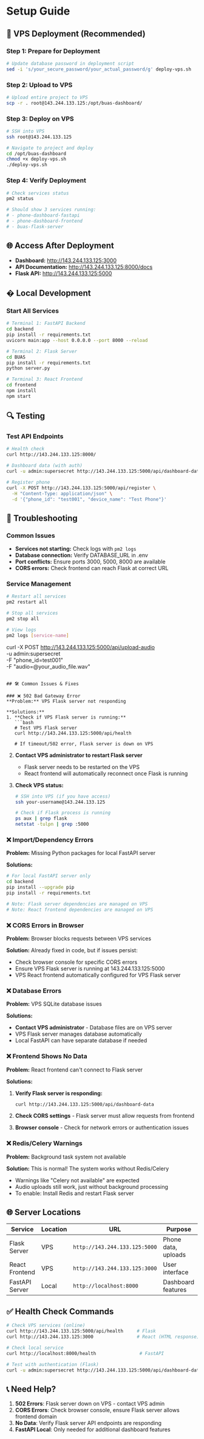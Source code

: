 # Setup Guide

## 🚀 VPS Deployment (Recommended)

### Step 1: Prepare for Deployment
```bash
# Update database password in deployment script
sed -i 's/your_secure_password/your_actual_password/g' deploy-vps.sh
```

### Step 2: Upload to VPS
```bash
# Upload entire project to VPS
scp -r . root@143.244.133.125:/opt/buas-dashboard/
```

### Step 3: Deploy on VPS
```bash
# SSH into VPS
ssh root@143.244.133.125

# Navigate to project and deploy
cd /opt/buas-dashboard
chmod +x deploy-vps.sh
./deploy-vps.sh
```

### Step 4: Verify Deployment
```bash
# Check services status
pm2 status

# Should show 3 services running:
# - phone-dashboard-fastapi
# - phone-dashboard-frontend  
# - buas-flask-server
```

## 🌐 Access After Deployment

- **Dashboard:** http://143.244.133.125:3000
- **API Documentation:** http://143.244.133.125:8000/docs
- **Flask API:** http://143.244.133.125:5000

## �️ Local Development

### Start All Services
```bash
# Terminal 1: FastAPI Backend
cd backend
pip install -r requirements.txt
uvicorn main:app --host 0.0.0.0 --port 8000 --reload

# Terminal 2: Flask Server
cd BUAS
pip install -r requirements.txt
python server.py

# Terminal 3: React Frontend
cd frontend
npm install
npm start
```

## 🔍 Testing

### Test API Endpoints
```bash
# Health check
curl http://143.244.133.125:8000/

# Dashboard data (with auth)
curl -u admin:supersecret http://143.244.133.125:5000/api/dashboard-data

# Register phone
curl -X POST http://143.244.133.125:5000/api/register \
  -H "Content-Type: application/json" \
  -d '{"phone_id": "test001", "device_name": "Test Phone"}'
```

## 🔧 Troubleshooting

### Common Issues
- **Services not starting:** Check logs with `pm2 logs`
- **Database connection:** Verify DATABASE_URL in .env
- **Port conflicts:** Ensure ports 3000, 5000, 8000 are available
- **CORS errors:** Check frontend can reach Flask at correct URL

### Service Management
```bash
# Restart all services
pm2 restart all

# Stop all services
pm2 stop all

# View logs
pm2 logs [service-name]
```
curl -X POST http://143.244.133.125:5000/api/upload-audio \
  -u admin:supersecret \
  -F "phone_id=test001" \
  -F "audio=@your_audio_file.wav"
```

## 🛠️ Common Issues & Fixes

### ❌ 502 Bad Gateway Error
**Problem:** VPS Flask server not responding

**Solutions:**
1. **Check if VPS Flask server is running:**
   ```bash
   # Test VPS Flask server
   curl http://143.244.133.125:5000/api/health
   
   # If timeout/502 error, Flask server is down on VPS
   ```

2. **Contact VPS administrator to restart Flask server**
   - Flask server needs to be restarted on the VPS
   - React frontend will automatically reconnect once Flask is running

3. **Check VPS status:**
   ```bash
   # SSH into VPS (if you have access)
   ssh your-username@143.244.133.125
   
   # Check if Flask process is running
   ps aux | grep flask
   netstat -tulpn | grep :5000
   ```

### ❌ Import/Dependency Errors
**Problem:** Missing Python packages for local FastAPI server

**Solutions:**
```bash
# For local FastAPI server only
cd backend
pip install --upgrade pip
pip install -r requirements.txt

# Note: Flask server dependencies are managed on VPS
# Note: React frontend dependencies are managed on VPS
```

### ❌ CORS Errors in Browser
**Problem:** Browser blocks requests between VPS services

**Solution:** Already fixed in code, but if issues persist:
- Check browser console for specific CORS errors
- Ensure VPS Flask server is running at 143.244.133.125:5000
- VPS React frontend automatically configured for VPS Flask server

### ❌ Database Errors
**Problem:** VPS SQLite database issues

**Solutions:**
- **Contact VPS administrator** - Database files are on VPS server
- VPS Flask server manages database automatically
- Local FastAPI can have separate database if needed

### ❌ Frontend Shows No Data
**Problem:** React frontend can't connect to Flask server

**Solutions:**
1. **Verify Flask server is responding:**
   ```bash
   curl http://143.244.133.125:5000/api/dashboard-data
   ```

2. **Check CORS settings** - Flask server must allow requests from frontend

3. **Browser console** - Check for network errors or authentication issues

### ❌ Redis/Celery Warnings
**Problem:** Background task system not available

**Solution:** This is normal! The system works without Redis/Celery
- Warnings like "Celery not available" are expected
- Audio uploads still work, just without background processing
- To enable: Install Redis and restart Flask server

## 🌐 Server Locations

| Service | Location | URL | Purpose |
|---------|----------|-----|---------|
| Flask Server | VPS | `http://143.244.133.125:5000` | Phone data, uploads |
| React Frontend | VPS | `http://143.244.133.125:3000` | User interface |
| FastAPI Server | Local | `http://localhost:8000` | Dashboard features |

## ✅ Health Check Commands

```bash
# Check VPS services (online)
curl http://143.244.133.125:5000/api/health     # Flask
curl http://143.244.133.125:3000                # React (HTML response)

# Check local service  
curl http://localhost:8000/health                # FastAPI

# Test with authentication (Flask)
curl -u admin:supersecret http://143.244.133.125:5000/api/dashboard-data
```

## 📞 Need Help?

1. **502 Errors**: Flask server down on VPS - contact VPS admin
2. **CORS Errors**: Check browser console, ensure Flask server allows frontend domain
3. **No Data**: Verify Flask server API endpoints are responding
4. **FastAPI Local**: Only needed for additional dashboard features
